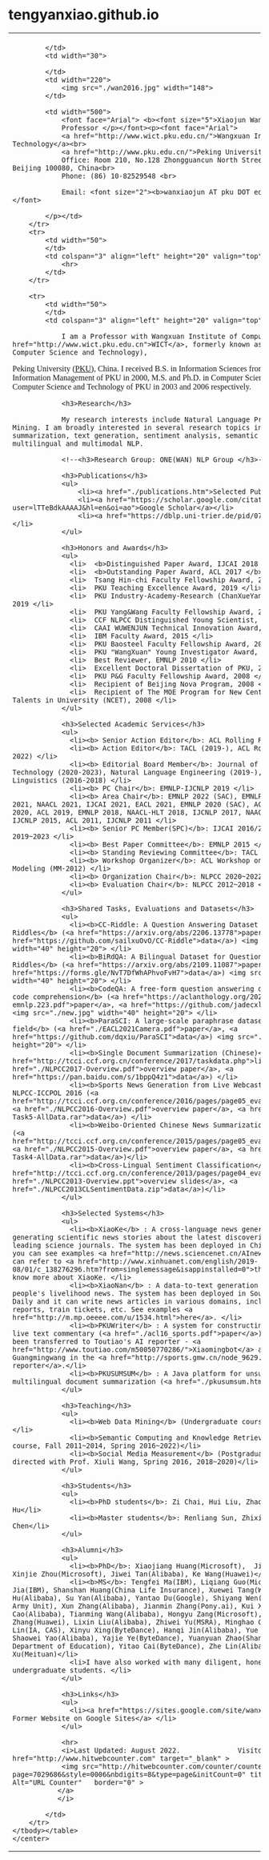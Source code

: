 # tengyanxiao.github.io

<html><head>
<meta http-equiv="content-type" content="text/html; charset=UTF-8">
<title>Welcome to Prof. Xiaojun Wan's Homepage</title>

<body>

<font face="Times New Roman">	
	<center>	
	<table border="0" cellpadding="0" cellspacing="0" width="800">
		<tbody><tr>
			<td colspan="4"></td>
		</tr>
		<tr>
			<td valign="bottom">
				
			</td>
			<td width="30">
				
			</td>
			<td width="220">
				<img src="./wan2016.jpg" width="148">
			</td>
			
			<td width="500">
				<font face="Arial"> <b><font size="5">Xiaojun Wan</font></b><p>
				Professor </p></font><p><font face="Arial">
				<a href="http://www.wict.pku.edu.cn/">Wangxuan Institute of Computer Technology</a><br>
				<a href="http://www.pku.edu.cn/">Peking University</a><br>
				Office: Room 210, No.128 Zhongguancun North Street, Haidian District, Beijing 100080, China<br>
				Phone: (86) 10-82529548 <br>
			
				Email: <font size="2"><b>wanxiaojun AT pku DOT edu DOT cn</b></font></font>
								
			</p></td>
		</tr>
		<tr>
			<td width="50">
			</td>
			<td colspan="3" align="left" height="20" valign="top" width="750">
				<hr>
			</td>
		</tr>

		<tr>
			<td width="50">
			</td>
			<td colspan="3" align="left" height="20" valign="top" width="750">
				
				I am a Professor with Wangxuan Institute of Computer Technology (<a href="http://www.wict.pku.edu.cn">WICT</a>, formerly known as Institute of Computer Science and Technology),
Peking University (<a href="http://www.pku.edu.cn/">PKU</a>), China. I received B.S. in Information Sciences from Department of Information Management of PKU in 2000,  M.S. and Ph.D. in Computer Science from Department of Computer Science and Technology of PKU in 2003 and 2006 respectively.
				
				<h3>Research</h3>
				
				My research interests include Natural Language Processing and Text Mining. I am broadly interested in several research topics including document summarization, text generation, sentiment analysis, semantic parsing, multilingual and multimodal NLP. 
				
                <!--<h3>Research Group: ONE(WAN) NLP Group </h3>-->
                
				<h3>Publications</h3>
				<ul>
					<li><a href="./publications.htm">Selected Publications</a></li>
                    <li><a href="https://scholar.google.com/citations?user=lTTeBdkAAAAJ&hl=en&oi=ao">Google Scholar</a></li>
					<li><a href="https://dblp.uni-trier.de/pid/07/1521.html">DBLP</a></li>
				</ul>

                <h3>Honors and Awards</h3>
				<ul>
                  <li>  <b>Distinguished Paper Award, IJCAI 2018 </b> </li>
                  <li>  <b>Outstanding Paper Award, ACL 2017 </b> </li>
                  <li>  Tsang Hin-chi Faculty Fellowship Award, 2019 </li>
                  <li>  PKU Teaching Excellence Award, 2019 </li>
                  <li>  PKU Industry-Academy-Research (ChanXueYan) Cooperation Award, 2019 </li>
                  <li>  PKU Yang&Wang Faculty Fellowship Award, 2018 </li>
                  <li>  CCF NLPCC Distinguished Young Scientist, 2017 </li> 
                  <li>  CAAI WUWENJUN Technical Innovation Award, 2017 </li> 
                  <li>  IBM Faculty Award, 2015 </li>
				  <li>  PKU Baosteel Faculty Fellowship Award, 2013 </li>
				  <li>  PKU "WangXuan" Young Investigator Award, 2010 </li>
                  <li>  Best Reviewer, EMNLP 2010 </li>
                  <li>  Excellent Doctoral Dissertation of PKU, 2009 </li>
                  <li>  PKU P&G Faculty Fellowship Award, 2008 </li>
                  <li>  Recipient of Beijing Nova Program, 2008 </li>
                  <li>  Recipient of The MOE Program for New Century Excellent Talents in University (NCET), 2008 </li>
				</ul>

				<h3>Selected Academic Services</h3>
				<ul>
				  <li><b> Senior Action Editor</b>: ACL Rolling Review (2022-) </li>
                  <li><b> Action Editor</b>: TACL (2019-), ACL Rolling Review (2021-2022) </li>
                  <li><b> Editorial Board Member</b>: Journal of Computer Science and Technology (2020-2023), Natural Language Engineering (2019-), Computational Linguistics (2016-2018) </li>
                  <li><b> PC Chair</b>: EMNLP-IJCNLP 2019 </li>
                  <li><b> Area Chair</b>: EMNLP 2022 (SAC), EMNLP 2021 (SAC), ACL 2021, NAACL 2021, IJCAI 2021, EACL 2021, EMNLP 2020 (SAC), ACL 2020, AACL/IJCNLP 2020, ACL 2019, EMNLP 2018, NAACL-HLT 2018, IJCNLP 2017, NAACL-HLT 2016, ACL-IJCNLP 2015, ACL 2011, IJCNLP 2011 </li>
                  <li><b> Senior PC Member(SPC)</b>: IJCAI 2016/2018~2020/2022, AAAI 2019~2023 </li>
                  <li><b> Best Paper Committee</b>: EMNLP 2015 </li>	  
                  <li><b> Standing Reviewing Committee</b>: TACL (2014~2019) </li>
				  <li><b> Workshop Organizer</b>: ACL Workshop on Multilingual Modeling (MM-2012) </li>
				  <li><b> Organization Chair</b>: NLPCC 2020~2022 </li>
                  <li><b> Evaluation Chair</b>: NLPCC 2012~2018 </li>
				</ul>
				
                <h3>Shared Tasks, Evaluations and Datasets</h3>
				<ul>
				  <li><b>CC-Riddle: A Question Answering Dataset of Chinese Character Riddles</b> (<a href="https://arxiv.org/abs/2206.13778">paper</a>, <a href="https://github.com/sailxuOvO/CC-Riddle">data</a>) <img src="./new.jpg" width="40" height="20"> </li>
				  <li><b>BiRdQA: A Bilingual Dataset for Question Answering on Tricky Riddles</b> (<a href="https://arxiv.org/abs/2109.11087">paper</a>, <a href="https://forms.gle/NvT7DfWhAPhvoFvH7">data</a>) <img src="./new.jpg" width="40" height="20"> </li>
				  <li><b>CodeQA: A free-form question answering dataset for source code comprehension</b> (<a href="https://aclanthology.org/2021.findings-emnlp.223.pdf">paper</a>, <a href="https://github.com/jadecxliu/CodeQA">data</a>) <img src="./new.jpg" width="40" height="20"> </li>
				  <li><b>ParaSCI: A large-scale paraphrase dataset in the scientific field</b> (<a href="./EACL2021Camera.pdf">paper</a>, <a href="https://github.com/dqxiu/ParaSCI">data</a>) <img src="./new.jpg" width="40" height="20"> </li>
                  <li><b>Single Document Summarization (Chinese)</b> @ NLPCC 2017 (<a href="http://tcci.ccf.org.cn/conference/2017/taskdata.php">link</a>, <a href="./NLPCC2017-Overview.pdf">overview paper</a>, <a href="https://pan.baidu.com/s/1bppQ4z1">data</a>) </li>
				  <li><b>Sports News Generation from Live Webcast scripts</b> @ NLPCC-ICCPOL 2016 (<a href="http://tcci.ccf.org.cn/conference/2016/pages/page05_evadata.html">link</a>, <a href="./NLPCC2016-Overview.pdf">overview paper</a>, <a href="./NLPCC2016Eval-Task5-AllData.rar">data</a>) </li>
                  <li><b>Weibo-Oriented Chinese News Summarization</b> @ NLPCC 2015 (<a href="http://tcci.ccf.org.cn/conference/2015/pages/page05_evadata.html">link</a>, <a href="./NLPCC2015-Overview.pdf">overview paper</a>, <a href="./NLPCC2015Eval-Task4-AllData.rar">data</a>)</li>
				  <li><b>Cross-Lingual Sentiment Classification</b> @ NLPCC 2013 (<a href="http://tcci.ccf.org.cn/conference/2013/pages/page04_eva.html">link</a>, <a href="./NLPCC2013-Overview.ppt">overview slides</a>, <a href="./NLPCC2013CLSentimentData.zip">data</a>)</li>
                </ul>

                <h3>Selected Systems</h3>
				<ul>
                  <li><b>XiaoKe</b> : A cross-language news generation system for generating scientific news stories about the latest discoveries from the world's leading science journals. The system has been deployed in China Science Daily and you can see examples <a href="http://news.sciencenet.cn/AInews/">here</a>. You can refer to <a href="http://www.xinhuanet.com/english/2019-08/01/c_138276296.htm?from=singlemessage&isappinstalled=0">the news report</a> to know more about XiaoKe. </li>
                  <li><b>XiaoNan</b> : A data-to-text generation system for writing people's livelihood news. The system has been deployed in Southern Metropolis Daily and it can write news articles in various domains, including weather reports, train tickets, etc. See examples <a href="http://m.mp.oeeee.com/u/1534.html">here</a>. </li>
				  <li><b>PKUWriter</b> : A system for constructing sports news from live text commentary (<a href="./acl16_sports.pdf">paper</a>). The technology has been transferred to Toutiao's AI reporter - <a href="http://www.toutiao.com/m50050770286/">Xiaomingbot</a> and further used by Guangmingwang in the <a href="http://sports.gmw.cn/node_9629.htm">GuangMing AI reporter</a>.</li>
                  <li><b>PKUSUMSUM</b> : A Java platform for unsupervised multilingual document summarization (<a href="./pkusumsum.htm">link</a>) </li>
                </ul>

				<h3>Teaching</h3>
				<ul>
				  <li><b>Web Data Mining</b> (Undergraduate course, Fall 2011~2022)</li>
				  <li><b>Semantic Computing and Knowledge Retrieval</b> (Postgraduate course, Fall 2011~2014, Spring 2016~2022)</li>
				  <li><b>Social Media Measurement</b> (Postgraduate course, Co-directed with Prof. Xiuli Wang, Spring 2016, 2018~2020)</li>
				</ul>

                <h3>Students</h3>
				<ul>
				  <li><b>PhD students</b>: Zi Chai, Hui Liu, Zhaohong Wan, Xinyu Hu</li>
				  <li><b>Master students</b>: Renliang Sun, Zhixian Yang, Xiang Chen</li>
				</ul>

                <h3>Alumni</h3>
				<ul>
				  <li><b>PhD</b>: Xiaojiang Huang(Microsoft),  Jin-ge Yao(MSRA), Xinjie Zhou(Microsoft), Jiwei Tan(Alibaba), Ke Wang(Huawei)</li>
				  <li><b>MS</b>: Tengfei Ma(IBM), Liqiang Guo(Microsoft), Houping Jia(IBM), Shanshan Huang(China Life Insurance), Xuewei Tang(WeCash), Yue Hu(Alibaba), Su Yan(Alibaba), Yantao Du(Google), Shiyang Wen(Alibaba), Yang Yu(An Army Unit), Xun Zhang(Alibaba), Jianmin Zhang(Pony.ai), Kui Xu(JD), Junjie Cao(Alibaba), Tianming Wang(Alibaba), Hongyu Zang(Microsoft), Mengyu Zhang(Huawei), Lixin Liu(Alibaba), Zhiwei Yu(MSRA), Minghao Chen(Meituan), Zefeng Lin(IA, CAS), Xinyu Xing(ByteDance), Hanqi Jin(Alibaba), Yue Cao(Meituan), Shaowei Yao(Alibaba), Yajie Ye(ByteDance), Yuanyuan Zhao(Shandong Provincial Department of Education), Yitao Cai(ByteDance), Zhe Lin(Alibaba), Sheng Xu(Meituan)</li>
				  <li>I have also worked with many diligent, honest and talented undergraduate students. </li>
				</ul>

                <h3>Links</h3>
				<ul>
				  <li><a href="https://sites.google.com/site/wanxiaojun1979">My Former Website on Google Sites</a> </li>
				</ul>
				
				<hr>
				<i>Last Updated: August 2022.              Visitor number: <a href="http://www.hitwebcounter.com" target="_blank" >
                <img src="http://hitwebcounter.com/counter/counter.php?page=7029686&style=0006&nbdigits=8&type=page&initCount=0" title="URL Counter" Alt="URL Counter"   border="0" >
               </a>
               </i>               
				
			</td>
		</tr>
	</tbody></table>
	</center>
</font>

                             

</body></html>
